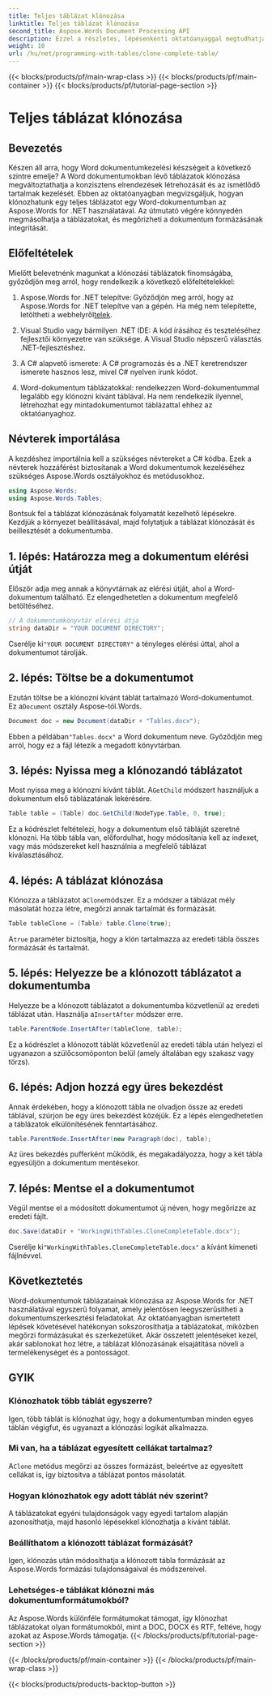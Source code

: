 ```yaml
---
title: Teljes táblázat klónozása
linktitle: Teljes táblázat klónozása
second_title: Aspose.Words Document Processing API
description: Ezzel a részletes, lépésenkénti oktatóanyaggal megtudhatja, hogyan klónozhat teljes táblázatokat Word dokumentumokban az Aspose.Words for .NET használatával.
weight: 10
url: /hu/net/programming-with-tables/clone-complete-table/
---
```


{{< blocks/products/pf/main-wrap-class >}}
{{< blocks/products/pf/main-container >}}
{{< blocks/products/pf/tutorial-page-section >}}

# Teljes táblázat klónozása

## Bevezetés

Készen áll arra, hogy Word dokumentumkezelési készségeit a következő szintre emelje? A Word dokumentumokban lévő táblázatok klónozása megváltoztathatja a konzisztens elrendezések létrehozását és az ismétlődő tartalmak kezelését. Ebben az oktatóanyagban megvizsgáljuk, hogyan klónozhatunk egy teljes táblázatot egy Word-dokumentumban az Aspose.Words for .NET használatával. Az útmutató végére könnyedén megmásolhatja a táblázatokat, és megőrizheti a dokumentum formázásának integritását.

## Előfeltételek

Mielőtt belevetnénk magunkat a klónozási táblázatok finomságába, győződjön meg arról, hogy rendelkezik a következő előfeltételekkel:

1. Aspose.Words for .NET telepítve: Győződjön meg arról, hogy az Aspose.Words for .NET telepítve van a gépén. Ha még nem telepítette, letöltheti a webhelyről[telek](https://releases.aspose.com/words/net/).

2. Visual Studio vagy bármilyen .NET IDE: A kód írásához és teszteléséhez fejlesztői környezetre van szüksége. A Visual Studio népszerű választás .NET-fejlesztéshez.

3. A C# alapvető ismerete: A C# programozás és a .NET keretrendszer ismerete hasznos lesz, mivel C# nyelven írunk kódot.

4. Word-dokumentum táblázatokkal: rendelkezzen Word-dokumentummal legalább egy klónozni kívánt táblával. Ha nem rendelkezik ilyennel, létrehozhat egy mintadokumentumot táblázattal ehhez az oktatóanyaghoz.

## Névterek importálása

A kezdéshez importálnia kell a szükséges névtereket a C# kódba. Ezek a névterek hozzáférést biztosítanak a Word dokumentumok kezeléséhez szükséges Aspose.Words osztályokhoz és metódusokhoz.

```csharp
using Aspose.Words;
using Aspose.Words.Tables;
```

Bontsuk fel a táblázat klónozásának folyamatát kezelhető lépésekre. Kezdjük a környezet beállításával, majd folytatjuk a táblázat klónozását és beillesztését a dokumentumba.

## 1. lépés: Határozza meg a dokumentum elérési útját

Először adja meg annak a könyvtárnak az elérési útját, ahol a Word-dokumentum található. Ez elengedhetetlen a dokumentum megfelelő betöltéséhez.

```csharp
// A dokumentumkönyvtár elérési útja
string dataDir = "YOUR DOCUMENT DIRECTORY";
```

 Cserélje ki`"YOUR DOCUMENT DIRECTORY"` a tényleges elérési úttal, ahol a dokumentumot tárolják.

## 2. lépés: Töltse be a dokumentumot

 Ezután töltse be a klónozni kívánt táblát tartalmazó Word-dokumentumot. Ez a`Document` osztály Aspose-tól.Words.

```csharp
Document doc = new Document(dataDir + "Tables.docx");
```

 Ebben a példában`"Tables.docx"` a Word dokumentum neve. Győződjön meg arról, hogy ez a fájl létezik a megadott könyvtárban.

## 3. lépés: Nyissa meg a klónozandó táblázatot

 Most nyissa meg a klónozni kívánt táblát. A`GetChild` módszert használjuk a dokumentum első táblázatának lekérésére.

```csharp
Table table = (Table) doc.GetChild(NodeType.Table, 0, true);
```

Ez a kódrészlet feltételezi, hogy a dokumentum első tábláját szeretné klónozni. Ha több tábla van, előfordulhat, hogy módosítania kell az indexet, vagy más módszereket kell használnia a megfelelő táblázat kiválasztásához.

## 4. lépés: A táblázat klónozása

 Klónozza a táblázatot a`Clone`módszer. Ez a módszer a táblázat mély másolatát hozza létre, megőrzi annak tartalmát és formázását.

```csharp
Table tableClone = (Table) table.Clone(true);
```

 A`true` paraméter biztosítja, hogy a klón tartalmazza az eredeti tábla összes formázását és tartalmát.

## 5. lépés: Helyezze be a klónozott táblázatot a dokumentumba

 Helyezze be a klónozott táblázatot a dokumentumba közvetlenül az eredeti táblázat után. Használja a`InsertAfter` módszer erre.

```csharp
table.ParentNode.InsertAfter(tableClone, table);
```

Ez a kódrészlet a klónozott táblát közvetlenül az eredeti tábla után helyezi el ugyanazon a szülőcsomóponton belül (amely általában egy szakasz vagy törzs).

## 6. lépés: Adjon hozzá egy üres bekezdést

Annak érdekében, hogy a klónozott tábla ne olvadjon össze az eredeti táblával, szúrjon be egy üres bekezdést közéjük. Ez a lépés elengedhetetlen a táblázatok elkülönítésének fenntartásához.

```csharp
table.ParentNode.InsertAfter(new Paragraph(doc), table);
```

Az üres bekezdés pufferként működik, és megakadályozza, hogy a két tábla egyesüljön a dokumentum mentésekor.

## 7. lépés: Mentse el a dokumentumot

Végül mentse el a módosított dokumentumot új néven, hogy megőrizze az eredeti fájlt.

```csharp
doc.Save(dataDir + "WorkingWithTables.CloneCompleteTable.docx");
```

 Cserélje ki`"WorkingWithTables.CloneCompleteTable.docx"` a kívánt kimeneti fájlnévvel.

## Következtetés

Word-dokumentumok táblázatainak klónozása az Aspose.Words for .NET használatával egyszerű folyamat, amely jelentősen leegyszerűsítheti a dokumentumszerkesztési feladatokat. Az oktatóanyagban ismertetett lépések követésével hatékonyan sokszorosíthatja a táblázatokat, miközben megőrzi formázásukat és szerkezetüket. Akár összetett jelentéseket kezel, akár sablonokat hoz létre, a táblázat klónozásának elsajátítása növeli a termelékenységet és a pontosságot.

## GYIK

### Klónozhatok több táblát egyszerre?
Igen, több táblát is klónozhat úgy, hogy a dokumentumban minden egyes táblán végigfut, és ugyanazt a klónozási logikát alkalmazza.

### Mi van, ha a táblázat egyesített cellákat tartalmaz?
 A`Clone` metódus megőrzi az összes formázást, beleértve az egyesített cellákat is, így biztosítva a táblázat pontos másolatát.

### Hogyan klónozhatok egy adott táblát név szerint?
A táblázatokat egyéni tulajdonságok vagy egyedi tartalom alapján azonosíthatja, majd hasonló lépésekkel klónozhatja a kívánt táblát.

### Beállíthatom a klónozott táblázat formázását?
Igen, klónozás után módosíthatja a klónozott tábla formázását az Aspose.Words formázási tulajdonságaival és módszereivel.

### Lehetséges-e táblákat klónozni más dokumentumformátumokból?
Az Aspose.Words különféle formátumokat támogat, így klónozhat táblázatokat olyan formátumokból, mint a DOC, DOCX és RTF, feltéve, hogy azokat az Aspose.Words támogatja.
{{< /blocks/products/pf/tutorial-page-section >}}

{{< /blocks/products/pf/main-container >}}
{{< /blocks/products/pf/main-wrap-class >}}

{{< blocks/products/products-backtop-button >}}
